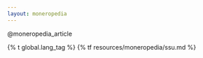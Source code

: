 ```yaml
---
layout: moneropedia
---
```


@moneropedia_article

{% t global.lang_tag %}
{% tf resources/moneropedia/ssu.md %}

